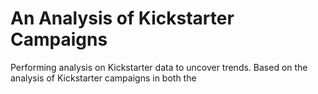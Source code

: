 # An Analysis of Kickstarter Campaigns
Performing analysis on Kickstarter data to uncover trends.
Based on the analysis of Kickstarter campaigns in both the 
